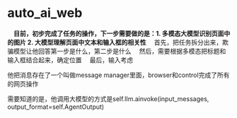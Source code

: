 # auto_ai_web
&emsp;**目前，初步完成了任务的操作，下一步需要做的是：1. 多模态大模型识别页面中的图片 2. 大模型理解页面中文本和输入框的相关性**
&emsp;首先，把任务拆分出来，欺骗模型让他回答第一步是什么，第二步是什么
&emsp;然后，需要根据多模态把标题和输入框结合起来，确定位置
&emsp;最后，输入考虑

他把消息存在了一个叫做message manager里面，browser和control完成了所有的网页操作

需要知道的是，他调用大模型的方式是self.llm.ainvoke(input_messages, output_format=self.AgentOutput)